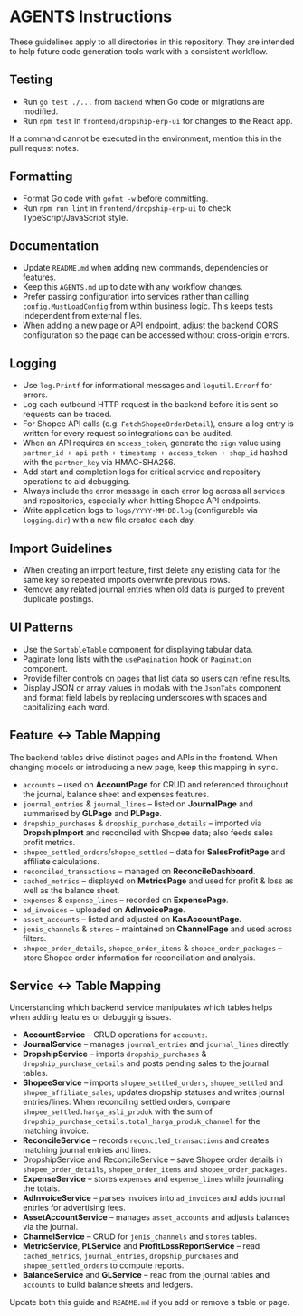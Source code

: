 # AGENTS Instructions

These guidelines apply to all directories in this repository. They are intended to help future code generation tools work with a consistent workflow.

## Testing
- Run `go test ./...` from `backend` when Go code or migrations are modified.
- Run `npm test` in `frontend/dropship-erp-ui` for changes to the React app.

If a command cannot be executed in the environment, mention this in the pull request notes.

## Formatting
- Format Go code with `gofmt -w` before committing.
- Run `npm run lint` in `frontend/dropship-erp-ui` to check TypeScript/JavaScript style.

## Documentation
- Update `README.md` when adding new commands, dependencies or features.
- Keep this `AGENTS.md` up to date with any workflow changes.
- Prefer passing configuration into services rather than calling
  `config.MustLoadConfig` from within business logic. This keeps tests
  independent from external files.
- When adding a new page or API endpoint, adjust the backend CORS
  configuration so the page can be accessed without cross-origin errors.

## Logging
- Use `log.Printf` for informational messages and `logutil.Errorf` for errors.
- Log each outbound HTTP request in the backend before it is sent so requests can be traced.
- For Shopee API calls (e.g. `FetchShopeeOrderDetail`), ensure a log entry is written for every request so integrations can be audited.
- When an API requires an `access_token`, generate the `sign` value using
  `partner_id + api path + timestamp + access_token + shop_id` hashed with the
  `partner_key` via HMAC-SHA256.
- Add start and completion logs for critical service and repository operations to aid debugging.
- Always include the error message in each error log across all services and repositories, especially when hitting Shopee API endpoints.
- Write application logs to `logs/YYYY-MM-DD.log` (configurable via `logging.dir`) with a new file created each day.

## Import Guidelines
- When creating an import feature, first delete any existing data for the
  same key so repeated imports overwrite previous rows.
- Remove any related journal entries when old data is purged to prevent
  duplicate postings.

## UI Patterns
- Use the `SortableTable` component for displaying tabular data.
- Paginate long lists with the `usePagination` hook or `Pagination` component.
- Provide filter controls on pages that list data so users can refine results.
- Display JSON or array values in modals with the `JsonTabs` component and
  format field labels by replacing underscores with spaces and capitalizing
  each word.

## Feature ↔ Table Mapping
The backend tables drive distinct pages and APIs in the frontend. When changing
models or introducing a new page, keep this mapping in sync.

- `accounts` – used on **AccountPage** for CRUD and referenced throughout the
  journal, balance sheet and expenses features.
- `journal_entries` & `journal_lines` – listed on **JournalPage** and summarised
  by **GLPage** and **PLPage**.
- `dropship_purchases` & `dropship_purchase_details` – imported via
  **DropshipImport** and reconciled with Shopee data; also feeds sales profit
  metrics.
- `shopee_settled_orders`/`shopee_settled` – data for **SalesProfitPage** and
  affiliate calculations.
- `reconciled_transactions` – managed on **ReconcileDashboard**.
- `cached_metrics` – displayed on **MetricsPage** and used for profit & loss as
  well as the balance sheet.
- `expenses` & `expense_lines` – recorded on **ExpensePage**.
- `ad_invoices` – uploaded on **AdInvoicePage**.
- `asset_accounts` – listed and adjusted on **KasAccountPage**.
- `jenis_channels` & `stores` – maintained on **ChannelPage** and used across
  filters.
- `shopee_order_details`, `shopee_order_items` & `shopee_order_packages` – store
  Shopee order information for reconciliation and analysis.

## Service ↔ Table Mapping
Understanding which backend service manipulates which tables helps when adding
features or debugging issues.

- **AccountService** – CRUD operations for `accounts`.
- **JournalService** – manages `journal_entries` and `journal_lines` directly.
- **DropshipService** – imports `dropship_purchases` & `dropship_purchase_details`
  and posts pending sales to the journal tables.
- **ShopeeService** – imports `shopee_settled_orders`, `shopee_settled` and
  `shopee_affiliate_sales`; updates dropship statuses and writes journal
  entries/lines.
  When reconciling settled orders, compare
  `shopee_settled.harga_asli_produk` with the sum of
  `dropship_purchase_details.total_harga_produk_channel` for the matching
  invoice.
- **ReconcileService** – records `reconciled_transactions` and creates matching
  journal entries and lines.
- DropshipService and ReconcileService – save Shopee order details in
  `shopee_order_details`, `shopee_order_items` and `shopee_order_packages`.
- **ExpenseService** – stores `expenses` and `expense_lines` while journaling the
  totals.
- **AdInvoiceService** – parses invoices into `ad_invoices` and adds journal
  entries for advertising fees.
- **AssetAccountService** – manages `asset_accounts` and adjusts balances via the
  journal.
- **ChannelService** – CRUD for `jenis_channels` and `stores` tables.
- **MetricService**, **PLService** and **ProfitLossReportService** – read
  `cached_metrics`, `journal_entries`, `dropship_purchases` and
  `shopee_settled_orders` to compute reports.
- **BalanceService** and **GLService** – read from the journal tables and
  `accounts` to build balance sheets and ledgers.

Update both this guide and `README.md` if you add or remove a table or page.

